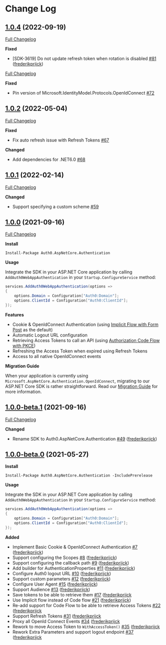 # Change Log

## [1.0.4](https://github.com/auth0/auth0-aspnetcore-authentication/tree/1.0.4) (2022-09-19)
[Full Changelog](https://github.com/auth0/auth0-aspnetcore-authentication/compare/1.0.3...1.0.4)

**Fixed**
- [SDK-3619] Do not update refresh token when rotation is disabled [\#81](https://github.com/auth0/auth0-aspnetcore-authentication/pull/81) ([frederikprijck](https://github.com/frederikprijck))

[Full Changelog](https://github.com/auth0/auth0-aspnetcore-authentication/compare/1.0.2...1.0.3)

**Fixed**
- Pin version of Microsoft.IdentityModel.Protocols.OpenIdConnect [\#72](https://github.com/auth0/auth0-aspnetcore-authentication/pull/72)

## [1.0.2](https://github.com/auth0/auth0-aspnetcore-authentication/tree/1.0.2) (2022-05-04)

[Full Changelog](https://github.com/auth0/auth0-aspnetcore-authentication/compare/1.0.1...1.0.2)

**Fixed**
- Fix auto refresh issue with Refresh Tokens [\#67](https://github.com/auth0/auth0-aspnetcore-authentication/pull/67)

**Changed**
- Add dependencies for .NET6.0 [\#68](https://github.com/auth0/auth0-aspnetcore-authentication/pull/68)

## [1.0.1](https://github.com/auth0/auth0-aspnetcore-authentication/tree/1.0.1) (2022-02-14)

[Full Changelog](https://github.com/auth0/auth0-aspnetcore-authentication/compare/1.0.0...1.0.1)

**Changed**
- Support specifying a custom scheme [\#59](https://github.com/auth0/auth0-aspnetcore-authentication/pull/59)

## [1.0.0](https://github.com/auth0/auth0-aspnetcore-authentication/tree/1.0.0-beta.1) (2021-09-16)

[Full Changelog](https://github.com/auth0/auth0-aspnetcore-authentication/compare/1.0.0-beta.1...1.0.0)

**Install**

```
Install-Package Auth0.AspNetCore.Authentication
```

**Usage**

Integrate the SDK in your ASP.NET Core application by calling `AddAuth0WebAppAuthentication` in your `Startup.ConfigureService` method:

```csharp
services.AddAuth0WebAppAuthentication(options =>
{
    options.Domain = Configuration["Auth0:Domain"];
    options.ClientId = Configuration["Auth0:ClientId"];
});
```

**Features**
- Cookie & OpenIdConnect Authentication (using [Implicit Flow with Form Post](https://auth0.com/docs/authorization/flows/implicit-flow-with-form-post) as the default)
- Automatic Logout URL configuration
- Retrieving Access Tokens to call an API (using [Authorization Code Flow with PKCE](https://auth0.com/docs/authorization/flows/authorization-code-flow-with-proof-key-for-code-exchange-pkce))
- Refreshing the Access Token when expired using Refresh Tokens
- Access to all native OpenIdConnect events

**Migration Guide**

When your application is currently using `Microsoft.AspNetCore.Authentication.OpenIdConnect`, migrating to our ASP.NET Core SDK is rather straightforward. Read our [Migration Guide](MIGRATION.md) for more information.

## [1.0.0-beta.1](https://github.com/auth0/auth0-aspnetcore-authentication/tree/1.0.0-beta.1) (2021-09-16)

[Full Changelog](https://github.com/auth0/auth0-aspnetcore-authentication/compare/1.0.0-beta.0...1.0.0-beta.1)

**Changed**
- Rename SDK to Auth0.AspNetCore.Authentication [#49](https://github.com/auth0/auth0-aspnetcore-authentication/pull/49) ([frederikprijck](https://github.com/frederikprijck))

## [1.0.0-beta.0](https://github.com/auth0/auth0-aspnetcore-authentication/tree/1.0.0-beta.0) (2021-05-27)

**Install**

```
Install-Package Auth0.AspNetCore.Authentication -IncludePrerelease
```

**Usage**

Integrate the SDK in your ASP.NET Core application by calling `AddAuth0WebAppAuthentication` in your `Startup.ConfigureService` method:

```csharp
services.AddAuth0WebAppAuthentication(options =>
{
    options.Domain = Configuration["Auth0:Domain"];
    options.ClientId = Configuration["Auth0:ClientId"];
});
```

**Added**

- Implement Basic Cookie & OpenIdConnect Authentication [#7](https://github.com/auth0/auth0-aspnetcore-authentication/pull/7) ([frederikprijck](https://github.com/frederikprijck))
- Support configuring the Scopes [#8](https://github.com/auth0/auth0-aspnetcore-authentication/pull/8) ([frederikprijck](https://github.com/frederikprijck))
- Support configuring the callback path [#9](https://github.com/auth0/auth0-aspnetcore-authentication/pull/9) ([frederikprijck](https://github.com/frederikprijck))
- Add builder for AuthenticationProperties [#11](https://github.com/auth0/auth0-aspnetcore-authentication/pull/11) ([frederikprijck](https://github.com/frederikprijck))
- Configure Auth0 logout URL [#10](https://github.com/auth0/auth0-aspnetcore-authentication/pull/10) ([frederikprijck](https://github.com/frederikprijck))
- Support custom parameters [#12](https://github.com/auth0/auth0-aspnetcore-authentication/pull/12) ([frederikprijck](https://github.com/frederikprijck))
- Configure User Agent [#15](https://github.com/auth0/auth0-aspnetcore-authentication/pull/15) ([frederikprijck](https://github.com/frederikprijck))
- Support Audience [#13](https://github.com/auth0/auth0-aspnetcore-authentication/pull/13) ([frederikprijck](https://github.com/frederikprijck))
- Save tokens to be able to retrieve them [#17](https://github.com/auth0/auth0-aspnetcore-authentication/pull/17) ([frederikprijck](https://github.com/frederikprijck)
- Use Implicit flow instead of Code flow [#21](https://github.com/auth0/auth0-aspnetcore-authentication/pull/21) ([frederikprijck](https://github.com/frederikprijck))
- Re-add support for Code Flow to be able to retrieve Access Tokens [#22](https://github.com/auth0/auth0-aspnetcore-authentication/pull/22) ([frederikprijck](https://github.com/frederikprijck)
- Support Refresh Tokens [#31](https://github.com/auth0/auth0-aspnetcore-authentication/pull/31) ([frederikprijck](https://github.com/frederikprijck)
- Proxy all OpenId Connect Events [#34](https://github.com/auth0/auth0-aspnetcore-authentication/pull/34) ([frederikprijck](https://github.com/frederikprijck)
- Rework to move Access Token to `WithAccessToken()` [#35](https://github.com/auth0/auth0-aspnetcore-authentication/pull/35) ([frederikprijck](https://github.com/frederikprijck)
- Rework Extra Parameters and support logout endpoint [#37](https://github.com/auth0/auth0-aspnetcore-authentication/pull/37) ([frederikprijck](https://github.com/frederikprijck)
